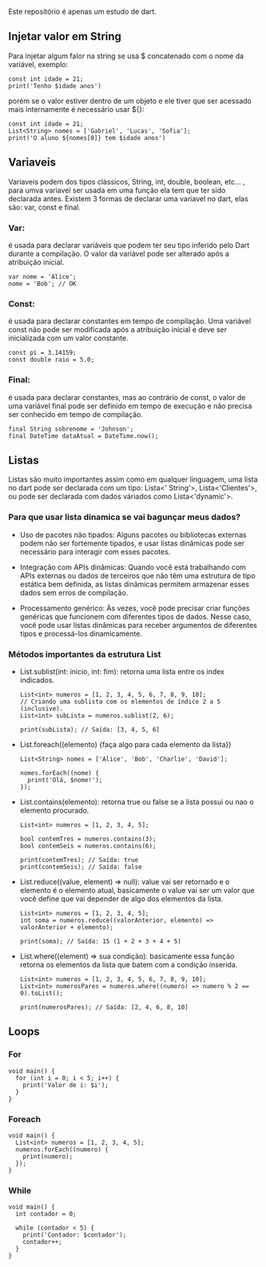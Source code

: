 Este repositório é apenas um estudo de dart.

## Injetar valor em String
Para injetar algum falor na string se usa $ concatenado com o nome da variável, exemplo:

    const int idade = 21;
    print('Tenho $idade anos')

porém se o valor estiver dentro de um objeto e ele tiver que ser acessado mais internamente é necessário usar ${}:

    const int idade = 21;
    List<String> nomes = ['Gabriel', 'Lucas', 'Sofia'];
    print('O aluno ${nomes[0]} tem $idade anos')

## Variaveis

Variaveis podem dos tipos clássicos, String, int, double, boolean, etc... , para umva variavel ser usada em uma função
ela tem que ter sido declarada antes. Existem 3 formas de declarar uma variavel no dart, elas são: var, const e final.

### Var:

é usada para declarar variáveis que podem ter seu tipo inferido pelo Dart durante a compilação. O valor da variável pode
ser alterado após a atribuição inicial.

    var nome = 'Alice';
    nome = 'Bob'; // OK

### Const:

é usada para declarar constantes em tempo de compilação. Uma variável const não pode ser modificada após a atribuição
inicial e deve ser inicializada com um valor constante.

    const pi = 3.14159;
    const double raio = 5.0;

### Final:

é usada para declarar constantes, mas ao contrário de const, o valor de uma variável final pode ser definido em tempo de
execução e não precisa ser conhecido em tempo de compilação.

    final String sobrenome = 'Johnson';
    final DateTime dataAtual = DateTime.now();

## Listas

Listas são muito importantes assim como em qualquer linguagem, uma lista no dart pode ser declarada com um tipo: Lista<'
String'>, Lista<'Clientes'>, ou pode ser declarada com dados váriados como Lista<'dynamic'>.

### Para que usar lista dinamica se vai bagunçar meus dados?

- Uso de pacotes não tipados: Alguns pacotes ou bibliotecas externas podem não ser fortemente tipados, e usar listas
  dinâmicas pode ser necessário para interagir com esses pacotes.

- Integração com APIs dinâmicas: Quando você está trabalhando com APIs externas ou dados de terceiros que não têm uma
  estrutura de tipo estática bem definida, as listas dinâmicas permitem armazenar esses dados sem erros de compilação.

- Processamento genérico: Às vezes, você pode precisar criar funções genéricas que funcionem com diferentes tipos de
  dados. Nesse caso, você pode usar listas dinâmicas para receber argumentos de diferentes tipos e processá-los
  dinamicamente.

### Métodos importantes da estrutura List

- List.sublist(int: inicio, int: fim): retorna uma lista entre os index indicados.

      List<int> numeros = [1, 2, 3, 4, 5, 6, 7, 8, 9, 10];
      // Criando uma sublista com os elementos de índice 2 a 5 (inclusive).
      List<int> subLista = numeros.sublist(2, 6);
    
      print(subLista); // Saída: [3, 4, 5, 6]
  
- List.foreach((elemento) {faça algo para cada elemento da lista})

      List<String> nomes = ['Alice', 'Bob', 'Charlie', 'David'];
    
      nomes.forEach((nome) {
        print('Olá, $nome!');
      });

- List.contains(elemento): retorna true ou false se a lista possui ou nao o elemento procurado.

      List<int> numeros = [1, 2, 3, 4, 5];
  
      bool contemTres = numeros.contains(3);
      bool contemSeis = numeros.contains(6);
  
      print(contemTres); // Saída: true
      print(contemSeis); // Saída: false
      

- List.reduce((value, element) => null): value vai ser retornado e o elemento é o elemento atual, basicamente o value vai ser um valor que você define que vai depender de algo dos elementos da lista.
      
      List<int> numeros = [1, 2, 3, 4, 5];
      int soma = numeros.reduce((valorAnterior, elemento) => valorAnterior + elemento);
    
      print(soma); // Saída: 15 (1 + 2 + 3 + 4 + 5)

- List.where((element) => sua condição): basicamente essa função retorna os elementos da lista que batem com a condição inserida.

      List<int> numeros = [1, 2, 3, 4, 5, 6, 7, 8, 9, 10];
      List<int> numerosPares = numeros.where((numero) => numero % 2 == 0).toList();
    
      print(numerosPares); // Saída: [2, 4, 6, 8, 10]


## Loops

### For

    void main() {
      for (int i = 0; i < 5; i++) {
        print('Valor de i: $i');
      }
    }


### Foreach

    void main() {
      List<int> numeros = [1, 2, 3, 4, 5];
      numeros.forEach((numero) {
        print(numero);
      });
    }

### While

    void main() {
      int contador = 0;
      
      while (contador < 5) {
        print('Contador: $contador');
        contador++;
      }
    }

